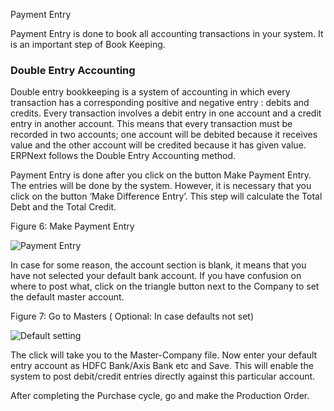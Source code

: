 Payment Entry

Payment Entry is done to book all accounting transactions in your system. It is an important step of Book Keeping.

### Double Entry Accounting

Double entry bookkeeping is a system of accounting in which every transaction has a corresponding positive and negative entry : debits and credits. Every transaction involves a debit entry in one account and a credit entry in another account. This means that every transaction must be recorded in two accounts; one account will be debited because it receives value and the other account will be credited because it has given value. ERPNext follows the Double Entry Accounting method.

Payment Entry is done after you click on the button Make Payment Entry. The entries will be done by the system. However, it is necessary that you click on the button ‘Make Difference Entry’. This step will calculate the Total Debt and the Total Credit.

Figure 6: Make Payment Entry

![Payment Entry](assets/frappe_io/images/erpnext/m-t-s-payment-entry.png)

In case for some reason, the account section is blank, it means that you have not selected your default bank account. If you have confusion on where to post what, click on the triangle button next to the Company to set the default master account.

Figure 7: Go to Masters ( Optional: In case defaults not set)

![Default setting](/assets/frappe_io/images/erpnext/triangle-button-company.png)

The click will take you to the Master-Company file. Now enter your default entry account as HDFC Bank/Axis Bank etc and Save. This will enable the system to post debit/credit entries directly against this particular account.

After completing the Purchase cycle, go and make the Production Order.

